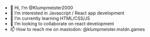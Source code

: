 - 👋 Hi, I’m @Klumpmeister2000
- 👀 I’m interested in Javascript / React app development
- 🌱 I’m currently learning HTML/CSS/JS
- 💞️ I’m looking to collaborate on react development
- 📫 How to reach me on mastodon: @klumpmeister.mstdn.games

<!---
Klumpmeister2000/Klumpmeister2000 is a ✨ special ✨ repository because its `README.md` (this file) appears on your GitHub profile.
You can click the Preview link to take a look at your changes.
--->
